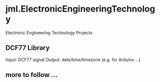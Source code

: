 # jml.ElectronicEngineeringTechnology
Electronic Engineering Technology Projects

## DCF77 Library 
Input:   DCF77 signal
Output:  date/time/timezone
(e.g. for Arduino ...)

## more to follow ...
